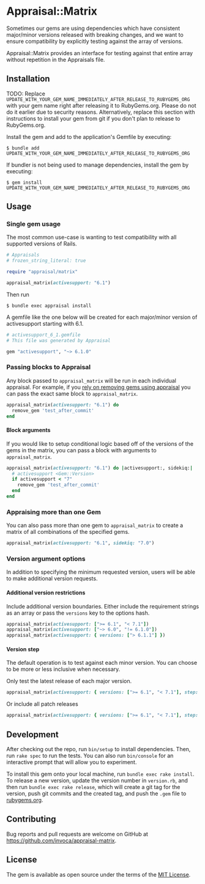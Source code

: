 # Appraisal::Matrix

Sometimes our gems are using dependencies which have consistent major/minor versions released with breaking changes, and we want to ensure compatibility by explicitly testing against the array of versions.

Appraisal::Matrix provides an interface for testing against that entire array without repetition in the Appraisals file.

## Installation

TODO: Replace `UPDATE_WITH_YOUR_GEM_NAME_IMMEDIATELY_AFTER_RELEASE_TO_RUBYGEMS_ORG` with your gem name right after releasing it to RubyGems.org. Please do not do it earlier due to security reasons. Alternatively, replace this section with instructions to install your gem from git if you don't plan to release to RubyGems.org.

Install the gem and add to the application's Gemfile by executing:

    $ bundle add UPDATE_WITH_YOUR_GEM_NAME_IMMEDIATELY_AFTER_RELEASE_TO_RUBYGEMS_ORG

If bundler is not being used to manage dependencies, install the gem by executing:

    $ gem install UPDATE_WITH_YOUR_GEM_NAME_IMMEDIATELY_AFTER_RELEASE_TO_RUBYGEMS_ORG

## Usage

### Single gem usage

The most common use-case is wanting to test compatibility with all supported versions of Rails.

```ruby
# Appraisals
# frozen_string_literal: true

require "appraisal/matrix"

appraisal_matrix(activesupport: "6.1")
```

Then run

    $ bundle exec appraisal install

A gemfile like the one below will be created for each major/minor version of activesupport starting with 6.1.
```ruby
# activesupport_6_1.gemfile
# This file was generated by Appraisal

gem "activesupport", "~> 6.1.0"
```

### Passing blocks to Appraisal

Any block passed to `appraisal_matrix` will be run in each individual appraisal. For example, if you [rely on removing gems using appraisal](https://github.com/thoughtbot/appraisal?tab=readme-ov-file#removing-gems-using-appraisal) you can pass the exact same block to `appraisal_matrix`.

```ruby
appraisal_matrix(activesupport: "6.1") do
  remove_gem 'test_after_commit'
end
```

#### Block arguments
If you would like to setup conditional logic based off of the versions of the gems in the matrix, you can pass a block with arguments to `appraisal_matrix`.

```ruby
appraisal_matrix(activesupport: "6.1") do |activesupport:, sidekiq:|
  # activesupport <Gem::Version>
  if activesupport < "7"
    remove_gem 'test_after_commit'
  end
end
```

### Appraising more than one Gem

You can also pass more than one gem to `appraisal_matrix` to create a matrix of all combinations of the specified gems.

```ruby
appraisal_matrix(activesupport: "6.1", sidekiq: "7.0")
```

### Version argument options

In addition to specifying the minimum requested version, users will be able to make additional version requests.

#### Additional version restrictions

Include additional version boundaries. Either include the requirement strings as an array or pass the `versions` key to the options hash.
```ruby
appraisal_matrix(activesupport: [">= 6.1", "< 7.1"])
appraisal_matrix(activesupport: ["~> 6.0", "!= 6.1.0"])
appraisal_matrix(activesupport: { versions: ["> 6.1.1"] })
```

#### Version step

The default operation is to test against each minor version. You can choose to be more or less inclusive when necessary.

Only test the latest release of each major version.
```ruby
appraisal_matrix(activesupport: { versions: [">= 6.1", "< 7.1"], step: :major })
```

Or include all patch releases
```ruby
appraisal_matrix(activesupport: { versions: [">= 6.1", "< 7.1"], step: :patch })
```

## Development

After checking out the repo, run `bin/setup` to install dependencies. Then, run `rake spec` to run the tests. You can also run `bin/console` for an interactive prompt that will allow you to experiment.

To install this gem onto your local machine, run `bundle exec rake install`. To release a new version, update the version number in `version.rb`, and then run `bundle exec rake release`, which will create a git tag for the version, push git commits and the created tag, and push the `.gem` file to [rubygems.org](https://rubygems.org).

## Contributing

Bug reports and pull requests are welcome on GitHub at https://github.com/invoca/appraisal-matrix.

## License

The gem is available as open source under the terms of the [MIT License](https://opensource.org/licenses/MIT).

